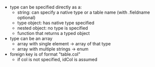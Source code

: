 - type can be specified directly as a:
	- string: can specify a native type or a table name (with .fieldname optional)
	- type object: has native type specified
	- nested object: no type is specified
	- function that returns a typed object
- type can be an array
	- array with single element -> array of that type
	- array with multiple strings -> enum 
- foreign key is of format "table.col"
	- if col is not specified, idCol is assumed
